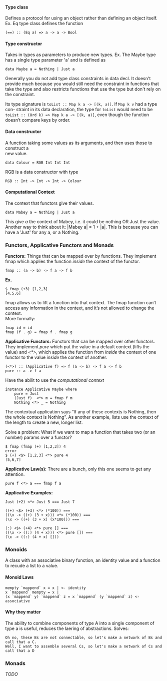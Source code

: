 #### Type class
Defines a protocol for using an object rather than defining an object itself.  
Ex. Eq type class defines the function

    (==) :: (Eq a) => a -> a -> Bool

#### Type constructor
Takes in types as parameters to produce new types.
Ex. The Maybe type has a single type parameter 'a' and is defined as

    data Maybe a = Nothing | Just a

Generally you do not add type class constraints in data decl.
It doesn't provide much because you would still need the constraint in functions
that take the type and also restricts functions that use the type but don't rely
on the constraint.

Its type signature is `toList :: Map k a -> [(k, a)]`. If `Map k v` had a type con-
straint in its data declaration, the type for `toList` would need to be `toList ::
(Ord k) => Map k a -> [(k, a)]`, even though the function doesn’t compare
keys by order.

#### Data constructor
A function taking some values as its arguments, and then uses those to construct a  
new value.

    data Colour = RGB Int Int Int

RGB is a data constructor with type

    RGB :: Int -> Int -> Int -> Colour


#### Computational Context
The context that functors give their values.

    data Mabey a = Nothing | Just a

This give *a* the context of Mabey, i.e. it could be nothing OR Just the value.  
Another way to think about it: |Mabey a| = 1 + |a|. This is because you can have a 'Just'
for any a, or a Nothing.

### Functors, Applicative Functors and Monads
__Functors:__ Things that can be mapped over by functions. They implement fmap which applies
the function *inside* the context of the functor.  

    fmap :: (a -> b) -> f a -> f b

__Ex.__  

    $ fmap (+3) [1,2,3]  
    [4,5,6]

fmap allows us to lift a function into that context. The fmap function can’t access
any information in the context, and it’s not allowed to change the context.  
More formally:

    fmap id = id
    fmap (f . g) = fmap f . fmap g

__Applicative Functors:__ Functors that can be mapped over other functors. They implement
*pure* which put the value in a default context (lifts the value) and *<\*>*, which applies
the function from *inside* the context of one functor to the value *inside* the context of
another.

    (<*>) :: (Applicative f) => f (a -> b) -> f a -> f b
    pure :: a -> f a

Have the abilit to use the *computational context*

    instance Applicative Maybe where
        pure = Just
        (Just f)  <*> m = fmap f m
        Nothing <*> _ = Nothing

The contextual application says “If any of these contexts is Nothing, then the whole
context is Nothing”. As another example, lists use the context of the length to create a
new, longer list.

Solve a problem: What if we want to map a function that takes two (or an number) params over
a functor?

    $ fmap (fmap (+) [1,2,3]) 4
    error
    $ (+) <$> [1,2,3] <*> pure 4
    [5,6,7]

__Applicative Law(s):__ There are a bunch, only this one seems to get any attention.

    pure f <*> a === fmap f a

__Applicative Examples:__

    Just (+2) <*> Just 5 === Just 7

    ((+) <$> (+3) <*> (*100)) ===
    ((\x -> ((+) (3 + x))) <*> (*100)) ===
    (\x -> ((+) (3 + x) (x*100))) ===

    (:) <$> (+4) <*> pure [] ===
    ((\x -> ((:) (4 + x))) <*> pure []) ===
    (\x -> ((:) (4 + x) []))

### Monoids
A class with an associative binary function, an identity value and a function to recude
a list to a value.

#### Monoid Laws

    mempty `mappend` x = x | <- identity
    x `mappend` mempty = x |
    (x `mappend` y) `mappend` z = x `mappend` (y `mappend` z) <- associative

#### Why they matter
The ability to combine components of type A into a single component of type a is useful,
reduces the laering of abstractions. Solves:

    Oh no, these Bs are not connectable, so let's make a network of Bs and call that a C.
    Well, I want to assemble several Cs, so let's make a network of Cs and call that a D

### Monads
*TODO*

